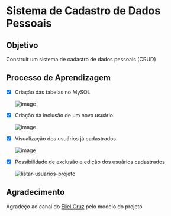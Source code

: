 # Sistema de Cadastro de Dados Pessoais

## Objetivo

Construir um sistema de cadastro de dados pessoais (CRUD)

## Processo de Aprendizagem

- [x] Criação das tabelas no MySQL

    ![image](https://github.com/jbrunopg/cadastro-dados/assets/107354811/d1c3db0d-a5c1-415d-a928-de940d00995a)


- [x] Criação da inclusão de um novo usuário

    ![image](https://github.com/jbrunopg/cadastro-dados/assets/107354811/f1630fe1-97ab-47b3-95ee-02652e105117)


- [x] Visualização dos usuários já cadastrados

    ![image](https://github.com/jbrunopg/cadastro-dados/assets/107354811/530d6e09-d7d3-43be-8c99-e41645f55e69)


- [x] Possibilidade de exclusão e edição dos usuários cadastrados

    ![listar-usuarios-projeto](https://github.com/jbrunopg/cadastro-dados/assets/107354811/a644c3ca-8438-459f-8f80-5fd4c991084f)


## Agradecimento

Agradeço ao canal do <a href="https://www.youtube.com/watch?v=BSqtIw_hW8M"> Eliel Cruz</a> pelo modelo do projeto
